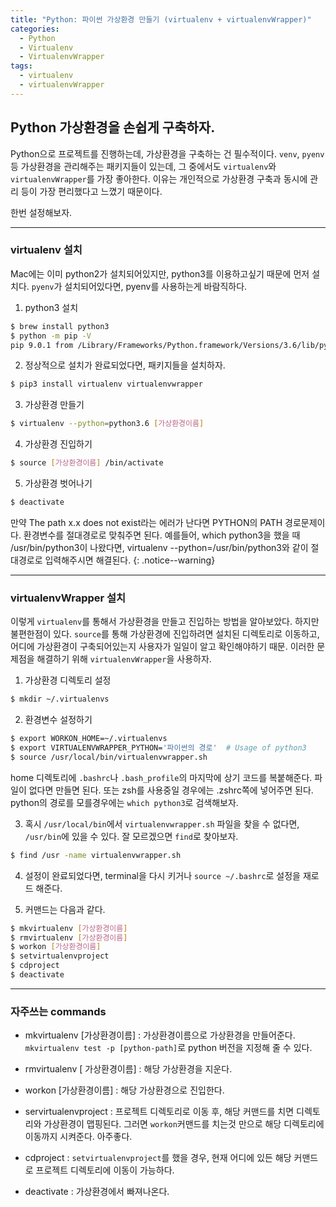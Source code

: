 ```yaml
---
title: "Python: 파이썬 가상환경 만들기 (virtualenv + virtualenvWrapper)"
categories:
  - Python
  - Virtualenv
  - VirtualenvWrapper
tags: 
  - virtualenv
  - virtualenvWrapper
---
```


## Python 가상환경을 손쉽게 구축하자.
Python으로 프로젝트를 진행하는데, 가상환경을 구축하는 건 필수적이다. `venv`, `pyenv` 등 가상환경을 관리해주는 패키지들이 있는데, 그 중에서도 `virtualenv`와 `virtualenvWrapper`를 가장 좋아한다. 이유는 개인적으로 가상환경 구축과 동시에 관리 등이 가장 편리했다고 느꼈기 때문이다.

한번 설정해보자.

---
### virtualenv 설치
Mac에는 이미 python2가 설치되어있지만, python3를 이용하고싶기 때문에 먼저 설치다. `pyenv`가 설치되어있다면, pyenv를 사용하는게 바람직하다.

1. python3 설치
```bash
$ brew install python3
$ python -m pip -V
pip 9.0.1 from /Library/Frameworks/Python.framework/Versions/3.6/lib/python3.6/site-packages (python 3.6)
```

2. 정상적으로 설치가 완료되었다면, 패키지들을 설치하자.
```bash
$ pip3 install virtualenv virtualenvwrapper
```

3. 가상환경 만들기
```bash
$ virtualenv --python=python3.6 [가상환경이름]
```

4. 가상환경 진입하기
```bash
$ source [가상환경이름] /bin/activate
```

5. 가상환경 벗어나기
```bash
$ deactivate
```

만약 The path x.x does not exist라는 에러가 난다면 PYTHON의 PATH 경로문제이다. 환경변수를 절대경로로 맞춰주면 된다.
예를들어, which python3을 했을 때 /usr/bin/python3이 나왔다면, virtualenv --python=/usr/bin/python3와 같이 절대경로로 입력해주시면 해결된다.
{: .notice--warning}

---

### virtualenvWrapper 설치
이렇게 `virtualenv`를 통해서 가상환경을 만들고 진입하는 방법을 알아보았다. 하지만 불편한점이 있다. `source`를 통해 가상환경에 진입하려면 설치된 디렉토리로 이동하고, 어디에 가상환경이 구축되어있는지 사용자가 일일이 알고 확인해야하기 때문. 이러한 문제점을 해결하기 위해  `virtualenvWrapper`을 사용하자.

1. 가상환경 디렉토리 설정
```bash
$ mkdir ~/.virtualenvs
```

2. 환경변수 설정하기
```bash
$ export WORKON_HOME=~/.virtualenvs
$ export VIRTUALENVWRAPPER_PYTHON='파이썬의 경로'  # Usage of python3
$ source /usr/local/bin/virtualenvwrapper.sh
```
home 디렉토리에 `.bashrc`나 `.bash_profile`의 마지막에 상기 코드를 복붙해준다. 파일이 없다면 만들면 된다. 또는 zsh를 사용중일 경우에는 .zshrc쪽에 넣어주면 된다. python의 경로를 모를경우에는 `which python3`로 검색해보자.

3. 혹시 `/usr/local/bin`에서 `virtualenvwrapper.sh` 파일을 찾을 수 없다면, `/usr/bin`에 있을 수 있다. 잘 모르겠으면 `find`로 찾아보자. 
```bash
$ find /usr -name virtualenvwrapper.sh
```

4. 설정이 완료되었다면, terminal을 다시 키거나 `source ~/.bashrc`로 설정을 재로드 해준다.

5. 커맨드는 다음과 같다. 
```bash
$ mkvirtualenv [가상환경이름]
$ rmvirtualenv [가상환경이름]
$ workon [가상환경이름]
$ setvirtualenvproject
$ cdproject
$ deactivate
```

---
### 자주쓰는 commands

- mkvirtualenv [가상환경이름]
: 가상환경이름으로 가상환경을 만들어준다. `mkvirtualenv test -p [python-path]`로 python 버전을 지정해 줄 수 있다.

- rmvirtualenv [ 가상환경이름]
: 해당 가상환경을 지운다.

- workon [가상환경이름]
: 해당 가상환경으로 진입한다.

- servirtualenvproject
: 프로젝트 디렉토리로 이동 후, 해당 커맨드를 치면 디렉토리와 가상환경이 맵핑된다. 그러면 `workon`커맨드를 치는것 만으로 해당 디렉토리에 이동까지 시켜준다. 아주좋다.

- cdproject
: `setvirtualenvproject`를 했을 경우, 현재 어디에 있든 해당 커맨드로 프로젝트 디렉토리에 이동이 가능하다.

- deactivate
: 가상환경에서 빠져나온다.
 








